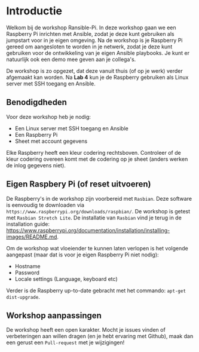 # Introductie
Welkom bij de workshop Ransible-Pi. In deze workshop gaan we een Raspberry Pi inrichten met Ansible, zodat je deze kunt gebruiken als jumpstart voor in je eigen omgeving. Na de workshop is je Raspberry Pi gereed om aangesloten te worden in je netwerk, zodat je deze kunt gebruiken voor de ontwikkeling van je eigen Ansible playbooks. Je kunt er natuurlijk ook een demo mee geven aan je collega's. 

De workshop is zo opgezet, dat deze vanuit thuis (of op je werk) verder afgemaakt kan worden. Na **Lab 4** kun je de Raspberry gebruiken als Linux server met SSH toegang en Ansible.

## Benodigdheden
Voor deze workshop heb je nodig:
- Een Linux server met SSH toegang en Ansible
- Een Raspberry Pi
- Sheet met account gegevens

Elke Raspberry heeft een kleur codering rechtsboven. Controleer of de kleur codering overeen komt met de codering op je sheet (anders werken de inlog gegevens niet).

## Eigen Raspbery Pi (of reset uitvoeren)
De Raspberry's in de workshop zijn voorbereid met ``Rasbian``. Deze software is eenvoudig te downloaden via ``https://www.raspberrypi.org/downloads/raspbian/``. De workshop is getest met ``Rasbian Stretch Lite``. De installatie van ``Rasbian`` vind je terug in de installation guide: https://www.raspberrypi.org/documentation/installation/installing-images/README.md.

Om de workshop wat vloeiender te kunnen laten verlopen is het volgende aangepast (maar dat is voor je eigen Raspberry Pi niet nodig):
- Hostname
- Password
- Locale settings (Language, keyboard etc)

Verder is de Raspberry up-to-date gebracht met het commando: ``apt-get dist-upgrade``.

## Workshop aanpassingen
De workshop heeft een open karakter. Mocht je issues vinden of verbeteringen aan willen dragen (en je hebt ervaring met Github), maak dan een gerust een ``Pull-request`` met je wijzigingen!
